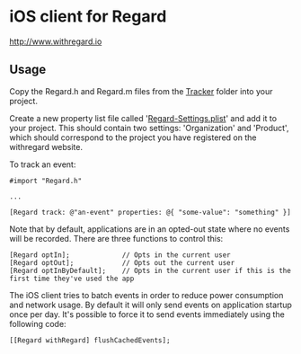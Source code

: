 # iOS client for Regard

http://www.withregard.io

## Usage

Copy the Regard.h and Regard.m files from the [Tracker](https://github.com/with-regard/regard-ios/tree/master/RegardTest/Tracker) folder into your project.

Create a new property list file called '[Regard-Settings.plist](https://github.com/with-regard/regard-ios/blob/master/RegardTest/Regard-Settings.plist)' and add it to your project. This should contain two settings: 'Organization' and 'Product', which should correspond to the project you have registered on the withregard website.

To track an event:

    #import "Regard.h"
    
    ...
    
    [Regard track: @"an-event" properties: @{ "some-value": "something" }]

Note that by default, applications are in an opted-out state where no events will be recorded. There are three functions to control this:

    [Regard optIn];             // Opts in the current user
    [Regard optOut];            // Opts out the current user
    [Regard optInByDefault];    // Opts in the current user if this is the first time they've used the app

The iOS client tries to batch events in order to reduce power consumption and network usage. By default it will only send events on application startup once per day. It's possible to force it to send events immediately using the following code:

    [[Regard withRegard] flushCachedEvents];
